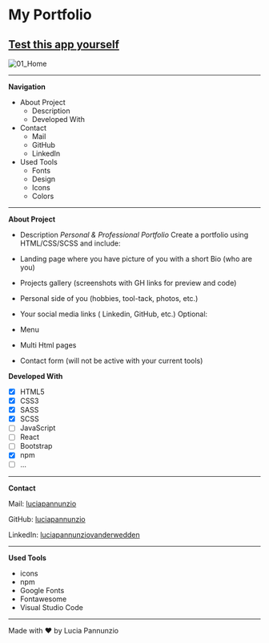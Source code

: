 
# My Portfolio

## [Test this app yourself]( https://luciapannunzio.github.io/Portfolio/)

![01_Home](https://user-images.githubusercontent.com/89199990/154951093-a9d9df9a-c0e6-4410-a8a7-719e00550e9c.png)



* * *

**Navigation**
 - About Project
    - Description
    - Developed With
 - Contact
    - Mail
    - GitHub  
    - LinkedIn
 - Used Tools
    - Fonts
    - Design
    - Icons
    - Colors


* * *


**About Project**
 - Description
*Personal & Professional Portfolio* 
Create a portfolio using HTML/CSS/SCSS and include:

- Landing page where you have picture of you with a short Bio (who are you)
- Projects gallery (screenshots with GH links for preview and code)
- Personal side of you (hobbies, tool-tack, photos, etc.)
- Your social media links ( Linkedin, GitHub, etc.) Optional:
- Menu
- Multi Html pages
- Contact form (will not be active with your current tools)

**Developed With**
 - [x] HTML5
 - [x] CSS3
 - [x] SASS
 - [x] SCSS
 - [ ] JavaScript
 - [ ] React
 - [ ] Bootstrap
 - [x] npm
 - [ ] ...
 
* * *



**Contact**

Mail: [luciapannunzio](https://mail.google.com/mail/u/0/#inbox)

GitHub: [luciapannunzio](https://github.com/luciapannunzio/)

LinkedIn: [luciapannunziovanderwedden](https://www.linkedin.com/in/luciapannunziovanderwedden/)


* * *


**Used Tools**
- icons
- npm
- Google Fonts
- Fontawesome
- Visual Studio Code


* * *


Made with :heart: by Lucia Pannunzio
